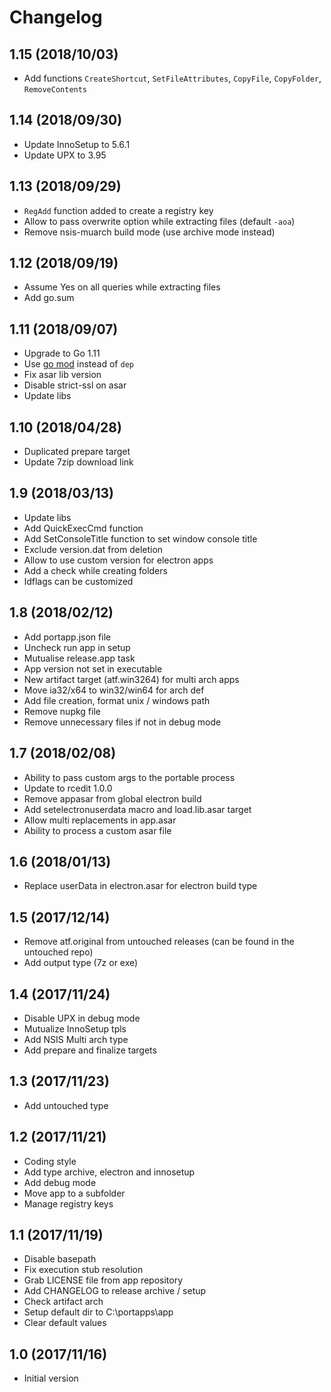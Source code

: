 # Changelog

## 1.15 (2018/10/03)

* Add functions `CreateShortcut`, `SetFileAttributes`, `CopyFile`, `CopyFolder`, `RemoveContents`

## 1.14 (2018/09/30)

* Update InnoSetup to 5.6.1
* Update UPX to 3.95

## 1.13 (2018/09/29)

* `RegAdd` function added to create a registry key
* Allow to pass overwrite option while extracting files (default `-aoa`)
* Remove nsis-muarch build mode (use archive mode instead)

## 1.12 (2018/09/19)

* Assume Yes on all queries while extracting files
* Add go.sum

## 1.11 (2018/09/07)

* Upgrade to Go 1.11
* Use [go mod](https://golang.org/cmd/go/#hdr-Module_maintenance) instead of `dep`
* Fix asar lib version
* Disable strict-ssl on asar
* Update libs

## 1.10 (2018/04/28)

* Duplicated prepare target
* Update 7zip download link

## 1.9 (2018/03/13)

* Update libs
* Add QuickExecCmd function
* Add SetConsoleTitle function to set window console title
* Exclude version.dat from deletion
* Allow to use custom version for electron apps
* Add a check while creating folders
* ldflags can be customized

## 1.8 (2018/02/12)

* Add portapp.json file
* Uncheck run app in setup
* Mutualise release.app task
* App version not set in executable
* New artifact target (atf.win3264) for multi arch apps
* Move ia32/x64 to win32/win64 for arch def
* Add file creation, format unix / windows path
* Remove nupkg file
* Remove unnecessary files if not in debug mode

## 1.7 (2018/02/08)

* Ability to pass custom args to the portable process
* Update to rcedit 1.0.0
* Remove appasar from global electron build
* Add setelectronuserdata macro and load.lib.asar target
* Allow multi replacements in app.asar
* Ability to process a custom asar file

## 1.6 (2018/01/13)

* Replace userData in electron.asar for electron build type

## 1.5 (2017/12/14)

* Remove atf.original from untouched releases (can be found in the untouched repo)
* Add output type (7z or exe)

## 1.4 (2017/11/24)

* Disable UPX in debug mode
* Mutualize InnoSetup tpls
* Add NSIS Multi arch type
* Add prepare and finalize targets

## 1.3 (2017/11/23)

* Add untouched type

## 1.2 (2017/11/21)

* Coding style
* Add type archive, electron and innosetup
* Add debug mode
* Move app to a subfolder
* Manage registry keys

## 1.1 (2017/11/19)

* Disable basepath
* Fix execution stub resolution
* Grab LICENSE file from app repository
* Add CHANGELOG to release archive / setup
* Check artifact arch
* Setup default dir to C:\portapps\app
* Clear default values

## 1.0 (2017/11/16)

* Initial version
